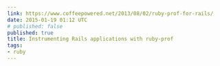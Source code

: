 ```yaml
---
link: https://www.coffeepowered.net/2013/08/02/ruby-prof-for-rails/
date: 2015-01-19 01:12 UTC
# published: false
published: true
title: Instrumenting Rails applications with ruby-prof
tags:
- ruby
---
```



